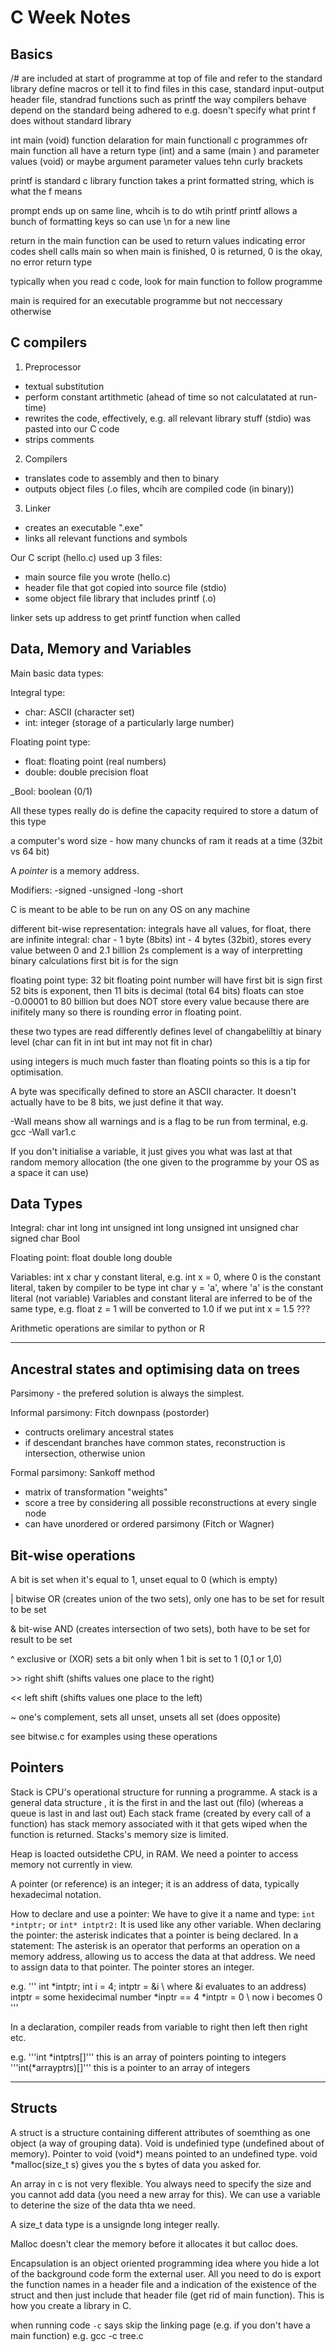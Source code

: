 # C Week Notes

## Basics 
/# are included at start of programme at top of file and refer to the standard library
define macros or tell it to find files
in this case, standard input-output header file, standrad functions such as printf
the way compilers behave depend on the standard being adhered to
e.g. doesn't specify what print f does without standard library

int main (void)
function delaration for main functionall c programmes ofr main function
all have a return type (int) and a same (main ) and parameter values (void) or maybe argument parameter values
tehn curly brackets


printf is standard c library function
takes a print formatted string, which is what the f means

prompt ends up on same line, whcih is to do wtih printf
printf allows a bunch of formatting keys so can use \n for a new line

return in the main function can be used to return values indicating error codes 
shell calls main so when main is finished, 0 is returned, 0 is the okay, no error return type

typically when you read c code, look for main function to follow programme

main is required for an executable programme but not neccessary otherwise

## C compilers
1. Preprocessor
- textual substitution
- perform constant artithmetic (ahead of time so not calculatated at run-time)
- rewrites the code, effectively, e.g. all relevant library stuff (stdio) was pasted into our C code
- strips comments

2. Compilers
- translates code to assembly and then to binary
- outputs object files (.o files, whcih are compiled code (in binary))

3. Linker
- creates an executable ".exe"
- links all relevant functions and symbols


Our C script (hello.c) used up 3 files:
- main source file you wrote (hello.c)
- header file that got copied into source file (stdio)
- some object file library that includes printf (.o)

linker sets up address to get printf function when called

## Data, Memory and Variables
Main basic data types:

Integral type:
- char: ASCII (character set)
- int: integer (storage of a particularly large number)

Floating point type:
- float: floating point (real numbers)
- double: double precision float

_Bool: boolean (0/1)

All these types really do is define the capacity required to store a datum of this type

a computer's word size - how many chuncks of ram it reads at a time (32bit vs 64 bit)

A *pointer* is a memory address.

Modifiers:
-signed
-unsigned
-long
-short

C is meant to be able to be run on any OS on any machine

different bit-wise representation: integrals have all values, for float, there are infinite
integral:
char - 1 byte (8bits)
int - 4 bytes (32bit), stores every value between 0 and 2.1 billion
2s complement is a way of interpretting binary calculations
first bit is for the sign

floating point type:
32 bit floating point number will have
first bit is sign
first 52 bits is exponent, then 11 bits is decimal (total 64 bits)
floats can stoe -0.00001 to 80 billion but does NOT store every value because there are inifitely many
so there is rounding error in floating point.

these two types are read differently
defines level of changabeliltiy at binary level (char can fit in int but int may not fit in char)

using integers is much much faster than floating points so this is a tip for optimisation.

A byte was specifically defined to store an ASCII character. It doesn't actually have to be 8 bits, we just define it that way.

-Wall means show all warnings and is a flag to be run from terminal, e.g. gcc -Wall var1.c

If you don't initialise a variable, it just gives you what was last at that random memory allocation (the one given to the programme by your OS as a space it can use)

## Data Types
Integral:
char
int
long int
unsigned int
long unsigned int
unsigned char
signed char
Bool

Floating point:
float
double
long double

Variables:
int x
char y
constant literal, e.g. int x = 0, where 0 is the constant literal, taken by compiler to be type int
                       char y = 'a', where 'a' is the constant literal (not variable)
Variables and constant literal are inferred to be of the same type, e.g. float z = 1 will be converted to 1.0
if we put int x = 1.5 ???

Arithmetic operations are similar to python or R


---------------------------------------------------------------------------------------------------------------

## Ancestral states and optimising data on trees

Parsimony - the prefered solution is always the simplest.

Informal parsimony:
Fitch downpass (postorder)
- contructs orelimary ancestral states
- if descendant branches have common states, reconstruction is intersection, otherwise union

Formal parsimony:
Sankoff method
- matrix of transformation "weights"
- score a tree by considering all possible reconstructions at every single node
- can have unordered or ordered parsimony (Fitch or Wagner)

## Bit-wise operations

A bit is set when it's equal to 1, unset equal to 0 (which is empty)

| bitwise OR (creates union of the two sets), only one has to be set for result to be set

& bit-wise AND (creates intersection of two sets), both have to be set for result to be set

^ exclusive or (XOR) sets a bit only when 1 bit is set to 1 (0,1 or 1,0)

\>> right shift (shifts values one place to the right)

<< left shift (shifts values one place to the left)

~ one's complement, sets all unset, unsets all set (does opposite)

see bitwise.c for examples using these operations

## Pointers

Stack is CPU's operational structure for running a programme.
A stack is a general data structure , it is the first in and the last out (filo)
(whereas a queue is last in and last out)
Each stack frame (created by every call of a function) has stack memory associated with it that gets wiped when the function is returned.
Stacks's memory size is limited.

Heap is loacted outsidethe CPU, in RAM. We need a pointer to access memory not currently in view.

A pointer (or reference) is an integer; it is an address of data, typically hexadecimal notation.

How to declare and use a pointer:
We have to give it a name and type: ```int *intptr;``` or ```int* intptr2:```
It is used like any other variable.
When declaring the pointer: the asterisk indicates that a pointer is being declared.
In a statement: The asterisk is an operator that performs an operation on a memory address, allowing us to access the data at that address.
We need to assign data to that pointer.
The pointer stores an integer.

e.g.
'''
int *intptr;
int i = 4;
intptr = &i \\ where &i evaluates to an address)
intptr = some hexidecimal number
*inptr == 4
*intptr = 0 \\ now i becomes 0
'''

In a declaration, compiler reads from variable to right then left then right etc.

e.g. '''int *intptrs[]''' this is an array of pointers pointing to integers
     '''int(*arrayptrs)[]''' this is a pointer to an array of integers


--------------------------------------------------------------------------------------------------------

## Structs

A struct is a structure containing different attributes of soemthing as one object (a way of grouping data).
Void is undefinied type (undefined about of memory).
Pointer to void (void*) means pointed to an undefined type.
void *malloc(size_t s) gives you the s bytes of data you asked for.

An array in c is not very flexible. You always need to specify the size and you cannot add data (you need a new array for this).
We can use a variable to deterine the size of the data thta we need.

A size_t data type is a unsignde long integer really.

Malloc doesn't clear the memory before it allocates it but calloc does.

Encapsulation is an object oriented programming idea where you hide a lot of the background code form the external user. All you need to do is export the function names in a header file and a indication of the existence of the struct and then just include that header file (get rid of main function). This is how you create a library in C.

when running code ```-c``` says skip the linking page (e.g. if you don't have a main function)
e.g. gcc -c tree.c





